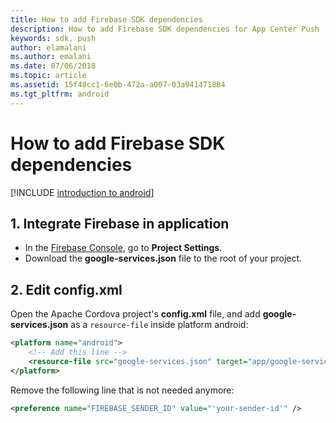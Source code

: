 ```yaml
---
title: How to add Firebase SDK dependencies
description: How to add Firebase SDK dependencies for App Center Push
keywords: sdk, push
author: elamalani
ms.author: emalani
ms.date: 07/06/2018
ms.topic: article
ms.assetid: 15f48cc1-6e0b-472a-a007-03a941471884
ms.tgt_pltfrm: android
---
```


# How to add Firebase SDK dependencies

[!INCLUDE [introduction to android](includes/introduction-android.md)]

## 1. Integrate Firebase in application

- In the [Firebase Console](https://console.firebase.google.com), go to **Project Settings**.
- Download the **google-services.json** file to the root of your project.

## 2. Edit config.xml

Open the Apache Cordova project's **config.xml** file, and add **google-services.json** as a `resource-file` inside platform android:

```xml
<platform name="android">
    <!-- Add this line -->
    <resource-file src="google-services.json" target="app/google-services.json" />
</platform>
```

Remove the following line that is not needed anymore:

```xml
<preference name="FIREBASE_SENDER_ID" value="'your-sender-id'" />
```
